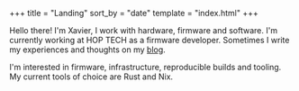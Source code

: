 +++
title = "Landing"
sort_by = "date"
template = "index.html"
+++


Hello there! I'm Xavier, I work with hardware, firmware and software. I'm currently working at HOP TECH as a firmware developer.
Sometimes I write my experiences and thoughts on my [blog](./blog).

I'm interested in firmware, infrastructure, reproducible builds and tooling. My current tools of choice are Rust and Nix.
